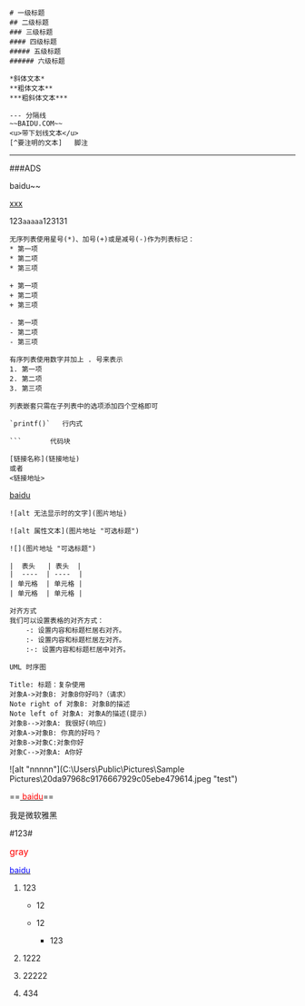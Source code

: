 ```
# 一级标题
## 二级标题
### 三级标题
#### 四级标题
##### 五级标题
###### 六级标题
```

```
*斜体文本*
**粗体文本**
***粗斜体文本***
```

```
--- 分隔线
~~BAIDU.COM~~
<u>带下划线文本</u>
[^要注明的文本]   脚注
```

---

###ADS

baidu~~

<u>xxx</u>

123`aaaaa`123131

```
无序列表使用星号(*)、加号(+)或是减号(-)作为列表标记：
* 第一项
* 第二项
* 第三项

+ 第一项
+ 第二项
+ 第三项

- 第一项
- 第二项
- 第三项

有序列表使用数字并加上 . 号来表示
1. 第一项
2. 第二项
3. 第三项

列表嵌套只需在子列表中的选项添加四个空格即可
```

```
`printf()`   行内式

​```       代码块
```

```
[链接名称](链接地址)
或者
<链接地址>
```

[baidu](http://www.baidu.com)

```
![alt 无法显示时的文字](图片地址)

![alt 属性文本](图片地址 "可选标题")

![](图片地址 "可选标题")
```

```
|  表头   | 表头  |
|  ----  | ----  |
| 单元格  | 单元格 |
| 单元格  | 单元格 |

对齐方式
我们可以设置表格的对齐方式：
    -: 设置内容和标题栏居右对齐。
    :- 设置内容和标题栏居左对齐。
    :-: 设置内容和标题栏居中对齐。
```

```
UML 时序图
```

```sequence
Title: 标题：复杂使用
对象A->对象B: 对象B你好吗?（请求）
Note right of 对象B: 对象B的描述
Note left of 对象A: 对象A的描述(提示)
对象B-->对象A: 我很好(响应)
对象A->对象B: 你真的好吗？
对象B->对象C:对象你好
对象C-->对象A: A你好
```

![alt "nnnnn"](C:\Users\Public\Pictures\Sample Pictures\20da97968c9176667929c05ebe479614.jpeg "test")

==[<font color=RED> baidu</font>](1)==

<font face="微软雅黑">我是微软雅黑</font>

#123#



<font color=RED size=3>gray</font>  

 [<font color=blue >baidu</font>](1)

1. 123

   - 12

   - 12
     - 123

2. 1222

3. 22222

4. 434





[1]:baidu.com

